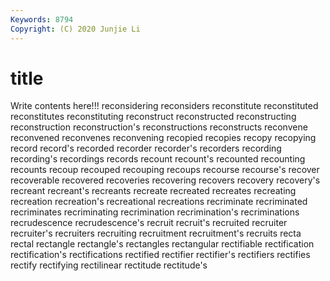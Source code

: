 ```yaml
---
Keywords: 8794
Copyright: (C) 2020 Junjie Li
---
```


# title

Write contents here!!!
reconsidering 
reconsiders 
reconstitute 
reconstituted 
reconstitutes 
reconstituting 
reconstruct
reconstructed 
reconstructing 
reconstruction 
reconstruction's 
reconstructions 
reconstructs 
reconvene 
reconvened 
reconvenes 
reconvening
recopied 
recopies 
recopy 
recopying 
record 
record's 
recorded 
recorder 
recorder's 
recorders
recording 
recording's 
recordings 
records 
recount 
recount's 
recounted 
recounting 
recounts 
recoup
recouped 
recouping 
recoups 
recourse 
recourse's 
recover 
recoverable 
recovered 
recoveries 
recovering
recovers 
recovery 
recovery's 
recreant 
recreant's 
recreants 
recreate 
recreated 
recreates 
recreating
recreation 
recreation's 
recreational 
recreations 
recriminate 
recriminated 
recriminates 
recriminating 
recrimination 
recrimination's
recriminations 
recrudescence 
recrudescence's 
recruit 
recruit's 
recruited 
recruiter 
recruiter's 
recruiters 
recruiting
recruitment 
recruitment's 
recruits 
recta 
rectal 
rectangle 
rectangle's 
rectangles 
rectangular 
rectifiable
rectification 
rectification's 
rectifications 
rectified 
rectifier 
rectifier's 
rectifiers 
rectifies 
rectify 
rectifying
rectilinear 
rectitude 
rectitude's 
